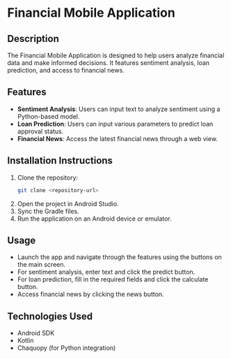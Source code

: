 # Financial Mobile Application

## Description
The Financial Mobile Application is designed to help users analyze financial data and make informed decisions. It features sentiment analysis, loan prediction, and access to financial news.

## Features
- **Sentiment Analysis**: Users can input text to analyze sentiment using a Python-based model.
- **Loan Prediction**: Users can input various parameters to predict loan approval status.
- **Financial News**: Access the latest financial news through a web view.

## Installation Instructions
1. Clone the repository:
   ```bash
   git clone <repository-url>
   ```
2. Open the project in Android Studio.
3. Sync the Gradle files.
4. Run the application on an Android device or emulator.

## Usage
- Launch the app and navigate through the features using the buttons on the main screen.
- For sentiment analysis, enter text and click the predict button.
- For loan prediction, fill in the required fields and click the calculate button.
- Access financial news by clicking the news button.

## Technologies Used
- Android SDK
- Kotlin
- Chaquopy (for Python integration)


